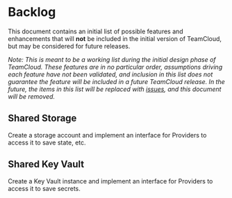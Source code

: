 # Backlog

This document contains an initial list of possible features and enhancements that will **not** be included in the initial version of TeamCloud, but may be considered for future releases.

_Note: This is meant to be a working list during the initial design phase of TeamCloud.  These features are in no particular order, assumptions driving each feature have not been validated, and inclusion in this list does not guarantee the feature will be included in a future TeamCloud release.  In the future, the items in this list will be replaced with [issues](https://github.com/microsoft/TeamCloud/issues), and this document will be removed._

## Shared Storage

Create a storage account and implement an interface for Providers to access it to save state, etc.

## Shared Key Vault

Create a Key Vault instance and implement an interface for Providers to access it to save secrets.
